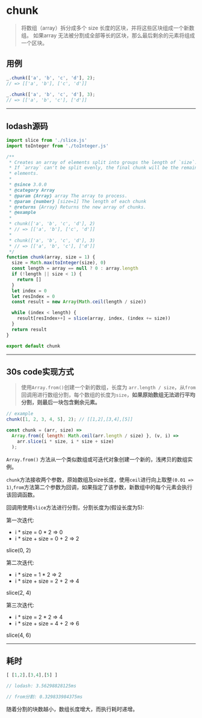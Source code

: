 # chunk

> 将数组（array）拆分成多个 size 长度的区块，并将这些区块组成一个新数组。 如果array 无法被分割成全部等长的区块，那么最后剩余的元素将组成一个区块。

## 用例

```js
_.chunk(['a', 'b', 'c', 'd'], 2);
// => [['a', 'b'], ['c', 'd']]
 
_.chunk(['a', 'b', 'c', 'd'], 3);
// => [['a', 'b', 'c'], ['d']]
```
---
## lodash源码

```js
import slice from './slice.js'
import toInteger from './toInteger.js'

/**
 * Creates an array of elements split into groups the length of `size`.
 * If `array` can't be split evenly, the final chunk will be the remaining
 * elements.
 *
 * @since 3.0.0
 * @category Array
 * @param {Array} array The array to process.
 * @param {number} [size=1] The length of each chunk
 * @returns {Array} Returns the new array of chunks.
 * @example
 *
 * chunk(['a', 'b', 'c', 'd'], 2)
 * // => [['a', 'b'], ['c', 'd']]
 *
 * chunk(['a', 'b', 'c', 'd'], 3)
 * // => [['a', 'b', 'c'], ['d']]
 */
function chunk(array, size = 1) {
  size = Math.max(toInteger(size), 0)
  const length = array == null ? 0 : array.length
  if (!length || size < 1) {
    return []
  }
  let index = 0
  let resIndex = 0
  const result = new Array(Math.ceil(length / size))

  while (index < length) {
    result[resIndex++] = slice(array, index, (index += size))
  }
  return result
}

export default chunk
```
---

## 30s code实现方式

> 使用`Array.from()`创建一个新的数组，长度为 `arr.length / size`，从`from`回调用进行数组分割，每个数组的长度为`size`，**如果原始数组无法进行平均分割，则最后一块包含剩余元素。**

```js
// example
chunk([1, 2, 3, 4, 5], 2); // [[1,2],[3,4],[5]]
```

```js
const chunk = (arr, size) =>
  Array.from({ length: Math.ceil(arr.length / size) }, (v, i) =>
    arr.slice(i * size, i * size + size)
  );
```

`Array.from()` 方法从一个类似数组或可迭代对象创建一个新的，浅拷贝的数组实例。

`chunk`方法接收两个参数，原始数组及size长度，使用`ceil`进行向上取整`(0.01 => 1)`,`from`方法第二个参数为回调，如果指定了该参数，新数组中的每个元素会执行该回调函数。

回调用使用`slice`方法进行分割，分割长度为(假设长度为5): 

第一次迭代:

* i * size = 0 * 2 => 0
* i * size + size = 0 + 2 => 2

slice(0, 2)

第二次迭代:

* i * size = 1 * 2 => 2
* i * size + size = 2 + 2 => 4

slice(2, 4)


第三次迭代:

* i * size = 2 * 2 => 4
* i * size + size = 4 + 2 => 6

slice(4, 6)

---

## 耗时

```js
[ [1,2],[3,4],[5] ]

// lodash: 3.56298828125ms

// from分割: 0.329833984375ms
```

随着分割的块数越小，数组长度增大，而执行耗时递增。





